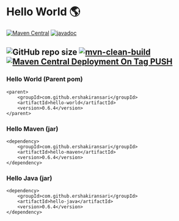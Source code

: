 # Hello World 🌎

[![Maven Central](https://maven-badges.herokuapp.com/maven-central/com.github.ershakiransari/hello-world/badge.svg)](https://maven-badges.herokuapp.com/maven-central/com.github.ershakiransari/hello-world)
[![javadoc](https://javadoc.io/badge2/com.github.ershakiransari/hello-java/javadoc.svg)](https://javadoc.io/doc/com.github.ershakiransari/hello-java)

![GitHub repo size](https://img.shields.io/github/repo-size/ershakiransari/hello-world?color=g&label=Repo%20Size&logo=github)
[![mvn-clean-build](https://github.com/ErShakirAnsari/hello-world/actions/workflows/mvn-clean-build.yml/badge.svg)](https://github.com/ErShakirAnsari/hello-world/actions/workflows/mvn-clean-build.yml)
[![Maven Central Deployment On Tag PUSH](https://github.com/ErShakirAnsari/hello-world/actions/workflows/publish-to-maven-central-with-tag.yml/badge.svg)](https://github.com/ErShakirAnsari/hello-world/actions/workflows/publish-to-maven-central-with-tag.yml)
---

### Hello World (Parent pom)

```
<parent>
    <groupId>com.github.ershakiransari</groupId>
    <artifactId>hello-world</artifactId>
    <version>0.6.4</version>
</parent>
```

### Hello Maven (jar)

```
<dependency>
    <groupId>com.github.ershakiransari</groupId>
    <artifactId>hello-maven</artifactId>
    <version>0.6.4</version>
</dependency>
```

### Hello Java (jar)

```
<dependency>
    <groupId>com.github.ershakiransari</groupId>
    <artifactId>hello-java</artifactId>
    <version>0.6.4</version>
</dependency>
```